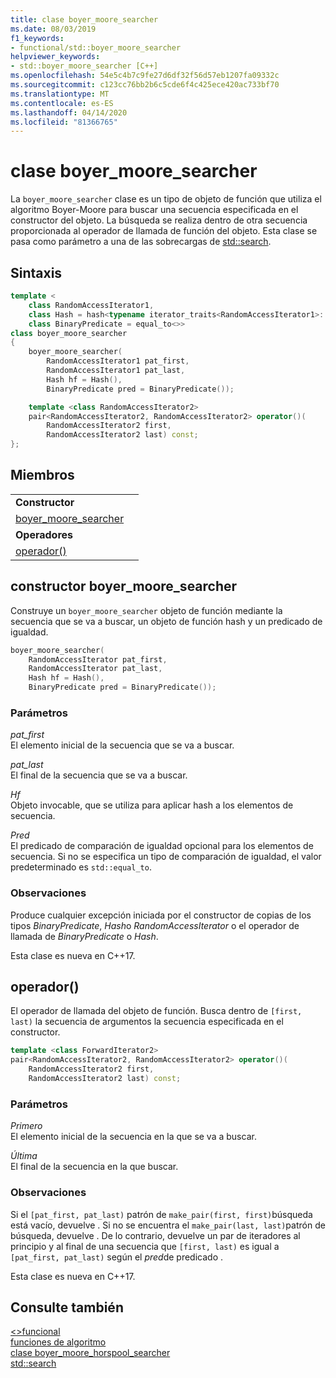 ```yaml
---
title: clase boyer_moore_searcher
ms.date: 08/03/2019
f1_keywords:
- functional/std::boyer_moore_searcher
helpviewer_keywords:
- std::boyer_moore_searcher [C++]
ms.openlocfilehash: 54e5c4b7c9fe27d6df32f56d57eb1207fa09332c
ms.sourcegitcommit: c123cc76bb2b6c5cde6f4c425ece420ac733bf70
ms.translationtype: MT
ms.contentlocale: es-ES
ms.lasthandoff: 04/14/2020
ms.locfileid: "81366765"
---
```

# <a name="boyer_moore_searcher-class"></a>clase boyer_moore_searcher

La `boyer_moore_searcher` clase es un tipo de objeto de función que utiliza el algoritmo Boyer-Moore para buscar una secuencia especificada en el constructor del objeto. La búsqueda se realiza dentro de otra secuencia proporcionada al operador de llamada de función del objeto. Esta clase se pasa como parámetro a una de las sobrecargas de [std::search](algorithm-functions.md#search).

## <a name="syntax"></a>Sintaxis

```cpp
template <
    class RandomAccessIterator1,
    class Hash = hash<typename iterator_traits<RandomAccessIterator1>::value_type>,
    class BinaryPredicate = equal_to<>>
class boyer_moore_searcher
{
    boyer_moore_searcher(
        RandomAccessIterator1 pat_first,
        RandomAccessIterator1 pat_last,
        Hash hf = Hash(),
        BinaryPredicate pred = BinaryPredicate());

    template <class RandomAccessIterator2>
    pair<RandomAccessIterator2, RandomAccessIterator2> operator()(
        RandomAccessIterator2 first,
        RandomAccessIterator2 last) const;
};
```

## <a name="members"></a>Miembros

| | |
| - | - |
| **Constructor** | |
|[boyer_moore_searcher](#boyer-moore-searcher-constructor)||
| **Operadores** | |
| [operador()](#operator-call) | |

## <a name="boyer_moore_searcher-constructor"></a><a name="boyer-moore-searcher-constructor"></a>constructor boyer_moore_searcher

Construye un `boyer_moore_searcher` objeto de función mediante la secuencia que se va a buscar, un objeto de función hash y un predicado de igualdad.

```cpp
boyer_moore_searcher(
    RandomAccessIterator pat_first,
    RandomAccessIterator pat_last,
    Hash hf = Hash(),
    BinaryPredicate pred = BinaryPredicate());
```

### <a name="parameters"></a>Parámetros

*pat_first*\
El elemento inicial de la secuencia que se va a buscar.

*pat_last*\
El final de la secuencia que se va a buscar.

*Hf*\
Objeto invocable, que se utiliza para aplicar hash a los elementos de secuencia.

*Pred*\
El predicado de comparación de igualdad opcional para los elementos de secuencia. Si no se especifica un tipo de comparación de igualdad, el valor predeterminado es `std::equal_to`.

### <a name="remarks"></a>Observaciones

Produce cualquier excepción iniciada por el constructor de copias de los tipos *BinaryPredicate*, *Hash*o *RandomAccessIterator* o el operador de llamada de *BinaryPredicate* o *Hash*.

Esta clase es nueva en C++17.

## <a name="operator"></a><a name="operator-call"></a>operador()

El operador de llamada del objeto de función. Busca dentro de `[first, last)` la secuencia de argumentos la secuencia especificada en el constructor.

```cpp
template <class ForwardIterator2>
pair<RandomAccessIterator2, RandomAccessIterator2> operator()(
    RandomAccessIterator2 first,
    RandomAccessIterator2 last) const;
```

### <a name="parameters"></a>Parámetros

*Primero*\
El elemento inicial de la secuencia en la que se va a buscar.

*Última*\
El final de la secuencia en la que buscar.

### <a name="remarks"></a>Observaciones

Si el `[pat_first, pat_last)` patrón de `make_pair(first, first)`búsqueda está vacío, devuelve . Si no se encuentra el `make_pair(last, last)`patrón de búsqueda, devuelve . De lo contrario, devuelve un par de iteradores al principio y al final de una secuencia que `[first, last)` es igual a `[pat_first, pat_last)` según el *pred*de predicado .

Esta clase es nueva en C++17.

## <a name="see-also"></a>Consulte también

[\<>funcional](functional.md)\
[funciones de algoritmo](algorithm-functions.md)\
[clase boyer_moore_horspool_searcher](boyer-moore-horspool-searcher-class.md)\
[std::search](algorithm-functions.md#search)

